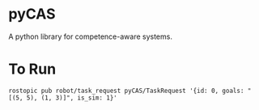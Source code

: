 # pyCAS
A python library for competence-aware systems.

# To Run
`rostopic pub robot/task_request pyCAS/TaskRequest '{id: 0, goals: "[(5, 5), (1, 3)]", is_sim: 1}'`
